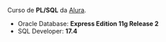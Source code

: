 Curso de **PL/SQL** da [Alura](http://www.alura.com.br).

* Oracle Database: **Express Edition 11g Release 2**
* SQL Developer: **17.4**
